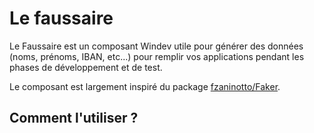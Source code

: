 # Le faussaire

Le Faussaire est un composant Windev utile pour générer des données (noms, prénoms, IBAN, etc...) pour remplir vos applications pendant les phases de développement et de test.

Le composant est largement inspiré du package [fzaninotto/Faker](https://github.com/fzaninotto/Faker).

## Comment l'utiliser ?
